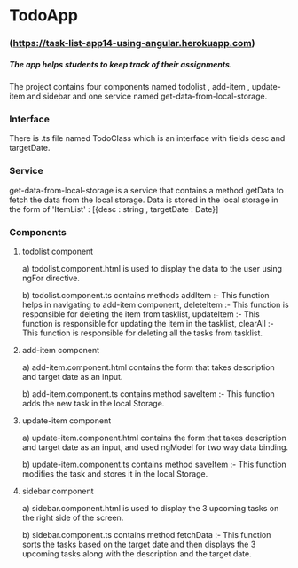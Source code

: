 # TodoApp 

### (https://task-list-app14-using-angular.herokuapp.com)
##### The app helps students to keep track of their assignments.

The project contains four components named todolist , add-item , update-item and sidebar and one service named get-data-from-local-storage.

### Interface
There is .ts file named TodoClass which is an interface with fields desc and targetDate.

### Service
get-data-from-local-storage is a service that contains a method getData to fetch the data from the local storage.
Data is stored in the local storage in the form of 'ItemList' : [{desc : string , targetDate : Date}]

### Components 

1. todolist component

   a) todolist.component.html is used to display the data to the user using ngFor directive.
   
   b) todolist.component.ts contains methods addItem :- This function helps in navigating to add-item component, 
                                             deleteItem :- This function is responsible for deleting the item from tasklist,
                                             updateItem :- This function is responsible for updating the item in the tasklist,
                                             clearAll   :- This function is responsible for deleting all the tasks from tasklist.
                                             
2. add-item component 

    a) add-item.component.html contains the form that takes description and target date as an input.
  
    b) add-item.component.ts contains method saveItem :- This function adds the new task in the local Storage.
  
3. update-item component

    a) update-item.component.html contains the form that takes description and target date as an input, and used ngModel for two way data binding.
  
    b) update-item.component.ts contains method saveItem :- This function modifies the task and stores it in the local Storage.
  
4. sidebar component

    a) sidebar.component.html is used to display the 3 upcoming tasks on the right side of the screen.
  
    b) sidebar.component.ts contains method fetchData :- This function sorts the tasks based on the target date and then displays the 3 upcoming tasks along with 
     the description and the target date. 

                                             
